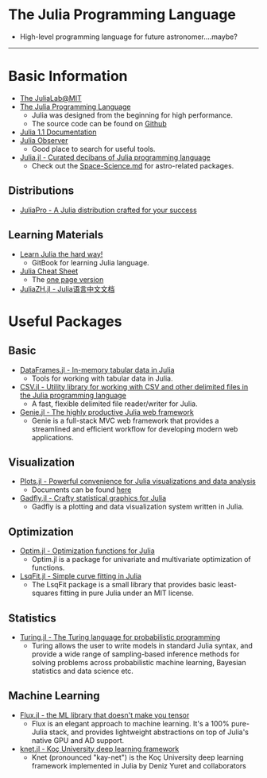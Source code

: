 # The Julia Programming Language

* High-level programming language for future astronomer....maybe?

----

# Basic Information

* [The JuliaLab@MIT](https://julia.mit.edu/)
* [The Julia Programming Language](https://julialang.org/)
    - Julia was designed from the beginning for high performance.
    - The source code can be found on [Github](https://github.com/JuliaLang/julia)
* [Julia 1.1 Documentation](https://docs.julialang.org/en/v1/)
* [Julia Observer](https://juliaobserver.com/packages)
    - Good place to search for useful tools.
* [Julia.jl - Curated decibans of Julia programming language](https://github.com/svaksha/Julia.jl)
    - Check out the [Space-Science.md](https://github.com/svaksha/Julia.jl/blob/master/Space-Science.md) for astro-related packages.

## Distributions

* [JuliaPro - A Julia distribution crafted for your success](https://juliacomputing.com/products/juliapro.html)

## Learning Materials

* [Learn Julia the hard way!](https://github.com/chrisvoncsefalvay/learn-julia-the-hard-way)
    - GitBook for learning Julia language.
* [Julia Cheat Sheet](https://github.com/JuliaDocs/Julia-Cheat-Sheet)
    - The [one page version](https://juliadocs.github.io/Julia-Cheat-Sheet/)
* [JuliaZH.jl - Julia语言中文文档](https://github.com/JuliaCN/JuliaZH.jl)

# Useful Packages

## Basic

* [DataFrames.jl - In-memory tabular data in Julia](https://github.com/JuliaData/DataFrames.jl)
    - Tools for working with tabular data in Julia.
* [CSV.jl - Utility library for working with CSV and other delimited files in the Julia programming language ](https://github.com/JuliaData/CSV.jl)
    - A fast, flexible delimited file reader/writer for Julia.
* [Genie.jl - The highly productive Julia web framework](https://github.com/GenieFramework/Genie.jl)
    - Genie is a full-stack MVC web framework that provides a streamlined and efficient workflow for developing modern web applications.

## Visualization

* [Plots.jl - Powerful convenience for Julia visualizations and data analysis](https://github.com/JuliaPlots/Plots.jl)
    - Documents can be found [here](http://docs.juliaplots.org/latest/)
* [Gadfly.jl - Crafty statistical graphics for Julia](https://github.com/GiovineItalia/Gadfly.jl)
    - Gadfly is a plotting and data visualization system written in Julia.

## Optimization

* [Optim.jl - Optimization functions for Julia](https://github.com/JuliaNLSolvers/Optim.jl)
    - Optim.jl is a package for univariate and multivariate optimization of functions.
* [LsqFit.jl - Simple curve fitting in Julia](https://github.com/JuliaNLSolvers/LsqFit.jl)
    - The LsqFit package is a small library that provides basic least-squares fitting in pure Julia under an MIT license.

## Statistics

* [Turing.jl - The Turing language for probabilistic programming](https://github.com/TuringLang/Turing.jl)
    - Turing allows the user to write models in standard Julia syntax, and provide a wide range of sampling-based inference methods for solving problems across probabilistic machine learning, Bayesian statistics and data science etc.

## Machine Learning

* [Flux.jl - the ML library that doesn't make you tensor](https://github.com/FluxML/Flux.jl)
    - Flux is an elegant approach to machine learning. It's a 100% pure-Julia stack, and provides lightweight abstractions on top of Julia's native GPU and AD support.
* [knet.jl - Koç University deep learning framework](https://github.com/denizyuret/Knet.jl)
    - Knet (pronounced "kay-net") is the Koç University deep learning framework implemented in Julia by Deniz Yuret and collaborators
